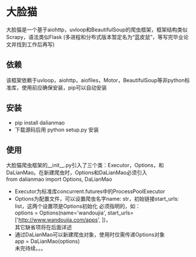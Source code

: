 # 大脸猫
大脸猫是一个基于aiohttp，uvloop和BeautifulSoup的爬虫框架，框架结构类似Scrapy，语法类似Flask 
(多进程和分布式版本暂定名为“蓝皮鼠”，等写完毕业论文并找到工作后再写)
## 依赖
该框架依赖于uvloop，aiohttp，aiofiles，Motor，BeautifulSoup等非python标准库，使用前应确保安装，pip可以自动安装
## 安装
* pip install dalianmao
* 下载源码后用 python setup.py 安装
## 使用
大脸猫爬虫框架的__init__.py引入了三个类：Executor，Options，和DaLianMao。在新建爬虫时，Options和DaLianMao必须引入<br>
from dalianmao import Options, DaLianMao
* Executor为标准库concurrent.futures中的ProcessPoolExecutor
* Options为配置文件，可以设置爬虫名字name: str，初始链接start_urls: list，这两个设置项是Options初始化
必须指明的，如：<br>
options = Options(name='wandoujia', start_urls=['http://www.wandoujia.com/apps', ])，
<br>其它缺省项将在后面详述
* 通过DaLianMao可以新建爬虫对象，使用时仅需传递Options对象<br>
app = DaLianMao(options)<br>未完待续。。。
